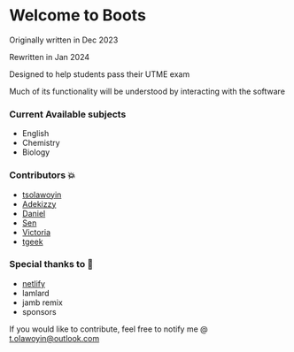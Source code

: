 # Welcome to Boots

Originally written in Dec 2023

Rewritten in Jan 2024

Designed to help students pass their UTME exam

Much of its functionality will be understood by interacting with the software

### Current Available subjects

- English
- Chemistry
- Biology


### Contributors 💥

- [tsolawoyin](https://github.com/tsolawoyin)
- [Adekizzy]() 
- [Daniel]()
- [Sen]()
- [Victoria]()
- [tgeek](https://github.com/oyinadeolawoyin)

### Special thanks to 🙌

- [netlify](https://netlify.app)
- lamlard
- jamb remix
- sponsors

If you would like to contribute, feel free to notify me @ t.olawoyin@outlook.com